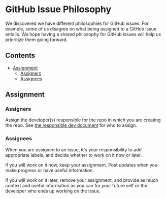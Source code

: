 GitHub Issue Philosophy
=======================

We discovered we have different philosophies for GitHub issues. For
example, some of us disagree on what being assigned to a GitHub issue
entails. We hope having a shared philosophy for GitHub issues will help
us prioritize them going forward.

Contents
--------

- [Assignment](#assignment)
  - [Assigners](#assigners)
  - [Assignees](#assignees)

Assignment
----------

### Assigners

Assign the developer(s) responsible for the repo in which you
are creating the repo. See [the responsible dev
document](https://github.com/phetsims/phet-info/blob/master/sim-info/responsible_dev.json)
for who to assign.

### Assignees

When you are assigned to an issue, it's your responsibility to add
appropriate labels, and decide whether to work on it now or later.

If you will work on it now, keep your assignment. Post updates when you
make progress or have useful information.

If you will work on it later, remove your assignment, and provide as
much context and useful information as you can for your future self or
the developer who ends up working on the issue.
